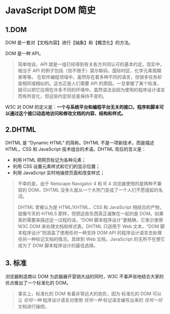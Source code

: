 # JavaScript DOM 简史

## 1.DOM

DOM 是一套对【文档内容】进行【抽象】和【概念化】的方法。

DOM 是一种 API。

> 简单地说，API 就是一组已经得到有关各方共同认可的基本约定。现实中，相当于 API 的例子包括（但不限于）莫尔斯码、国际时区、化学元素周期表等等。
> 在软件编程领域中，虽然存在着多种不同的语言，但很多任务却是相同或相似的。这也正是人们需要 API 的原因。一旦掌握了某个标准，就可以把它应用在许多不同的环境中。虽然语法会因为使用的程序设计语言而有所变化，但这些约定却总是保持不变的。

W3C 对 DOM 的定义是：**一个与系统平台和编程平台无关的接口，程序和脚本可以通过这个接口动态地访问和修改文档的内容、结构和样式。**

## 2.DHTML

DHTML 是 “Dynamic HTML” 的简称。DHTML 不是一项新技术，而是描述 HTML，CSS 和 JavaScript 技术组合的术语。DHTML 背后的含义是：

- 利用 HTML 把网页标记为各种元素；
- 利用 CSS 设置元素样式和它们的显示位置；
- 利用 JavaScript 实时地操控页面和改变样式；

> 不幸的是，由于 Netscape Navigator 4 和 IE 4 浏览器使用的是两种不兼容的 DOM，DHTML 没多久就从一个大热门变成了一个人们不愿提起的名词。
>
> DHTML 曾被认为是 HTML/XHTML、CSS 和 JavaScript 相结合的产物，就像今天的 HTML5 那样，但把这些东西真正凝聚在一起的是 DOM。如果真的需要来描述这一过程的话，“DOM 脚本程序设计”更精确，它表示使用 W3C DOM 来处理文档和样式表。DHTML 只适用于 Web 文本，“DOM 脚本程序设计”则涵盖了使用任何一种支持 DOM API 的程序设计语言去处理任何一种标记文档的情况。具体到 Web 文档，JavaScript 的无所不在使它成为了 DOM 脚本程序设计的最佳选择。

## 3. 标准

浏览器制造商以 DOM 为武器展开营销大战的同时，W3C 不事声张地结合大家的优点推出了一个标准化的 DOM。

> 事实上，标准化的 DOM 有着非常远大的抱负，因为 标准化的 DOM 可以让 *任何一种* 程序设计语言对使用 *任何一种* 标记语言编写出来的 *任何一份* 文档进行操控。
